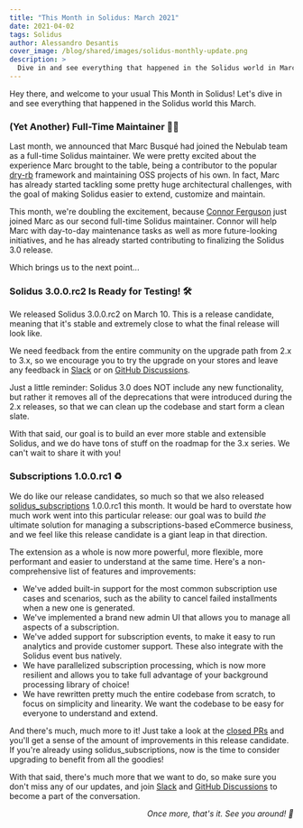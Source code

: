 ```yaml
---
title: "This Month in Solidus: March 2021"
date: 2021-04-02
tags: Solidus
author: Alessandro Desantis
cover_image: /blog/shared/images/solidus-monthly-update.png
description: >
  Dive in and see everything that happened in the Solidus world in March 2021!
---
```


Hey there, and welcome to your usual This Month in Solidus! Let's dive in and see everything that
happened in the Solidus world this March.

### (Yet Another) Full-Time Maintainer 👷‍♂️

Last month, we announced that Marc Busqué had joined the Nebulab team as a full-time Solidus
maintainer. We were pretty excited about the experience Marc brought to the table, being a
contributor to the popular [dry-rb](https://dry-rb.org) framework and maintaining OSS projects
of his own. In fact, Marc has already started tackling some pretty huge architectural challenges,
with the goal of making Solidus easier to extend, customize and maintain.

This month, we're doubling the excitement, because [Connor Ferguson](https://github.com/cpfergus1)
just joined Marc as our second full-time Solidus maintainer. Connor will help Marc with day-to-day
maintenance tasks as well as more future-looking initiatives, and he has already started
contributing  to finalizing the Solidus 3.0 release.

Which brings us to the next point...

### Solidus 3.0.0.rc2 Is Ready for Testing! 🛠

We released Solidus 3.0.0.rc2 on March 10. This is a release candidate, meaning that it's stable
and extremely close to what the final release will look like.

We need feedback from the entire community on the upgrade path from 2.x to 3.x, so we encourage you
to try the upgrade on your  stores and leave any feedback in [Slack](http://slack.solidus.io) or on
[GitHub Discussions](https://github.com/solidusio/solidus/discussions).

Just a little reminder: Solidus 3.0 does NOT include any new functionality, but rather it removes
all of the deprecations that were introduced during the 2.x releases, so that we can clean up the
codebase and start form a clean slate.

With that said, our goal is to build an ever more stable and extensible Solidus, and we do have tons
of stuff on the roadmap for the 3.x series. We can't wait to share it with you!

### Subscriptions 1.0.0.rc1 ♻️

We do like our release candidates, so much so that we also released
[solidus_subscriptions](https://github.com/solidusio-contrib/solidus_subscriptions) 1.0.0.rc1 this
month. It would be hard to overstate how much work went into this particular release: our goal was
to build *the* ultimate solution for managing a subscriptions-based eCommerce business, and we feel
like this release candidate is a giant leap in that direction.

The extension as a whole is now more powerful, more flexible, more performant and easier to
understand at the same time. Here's a non-comprehensive list of features and improvements:

- We've added built-in support for the most common subscription use cases and scenarios, such as the 
  ability to cancel failed installments when a new one is generated.
- We've implemented a brand new admin UI that allows you to manage all aspects of a subscription.
- We've added support for subscription events, to make it easy to run analytics and provide customer
  support. These also integrate with the Solidus event bus natively.
- We have parallelized subscription processing, which is now more resilient and allows you to take
  full advantage of your background processing library of choice!
- We have rewritten pretty much the entire codebase from scratch, to focus on simplicity and 
  linearity. We want the codebase to be easy for everyone to understand and extend.

And there's much, much more to it! Just take a look at the [closed PRs](https://github.com/solidusio-contrib/solidus_subscriptions/issues?q=is%3Aissue+is%3Aclosed)
and you'll get a sense of the amount of improvements in this release candidate. If you're already
using solidus_subscriptions, now is the time to consider upgrading to benefit from all the goodies!

With that said, there's much more that we want to do, so make sure you don't miss any of our
updates, and join [Slack](http://slack.solidus.io) and [GitHub Discussions](https://github.com/solidusio/solidus/discussions)
to become a part of the conversation.

_<p style="text-align: right">Once more, that's it. See you around! 👋️</p>_
